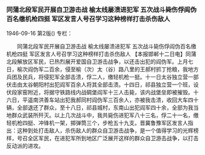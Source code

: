 ### 同蒲北段军民开展自卫游击战  榆太线屡溃进犯军  五次战斗毙伤俘阎伪百名缴机枪四挺  军区发言人号召学习这种榜样打击杀伤敌人

1946-09-16
第2版()
专栏：

　　同蒲北段军民开展自卫游击战
    榆太线屡溃进犯军
    五次战斗毙伤俘阎伪百名缴机枪四挺
    军区发言人号召学习这种榜样打击杀伤敌人
    【本报邯郸十二日电】同蒲北段解放区军民，已热烈展开爱国自卫游击战争，以还击出犯的阎伪军。上月七日，榆次阎伪军二百余，侵至榆（次）太（谷）路八里的王郝村抓丁抢粮，我地方兵团及民兵，将侵犯军全部击溃，俘二人，缴轻机枪一挺。十一日太谷独立营一部伏击由太谷朝阳村出犯阎军百余人将其全部击溃。十四日，祁县独立营一个班，设伏段家窑附近，将据守铁路线内战碉堡阎军十三人击毙，该内战堡垒即被摧毁。十六日，平遥南洪善车站出犯我郝同村阎伪军三百余人，亦被我击溃，收回大车四十辆，全部退还了群众，至十八日，祁县城村，东南山出犯阎军四十余，全部为我当地群众武装所歼灭。以上几次战斗中，我共毙伤进犯军八十三名，俘二十一名，缴轻机枪四挺、冲锋机一架，掷弹筒三个，步枪五十九支。晋冀鲁豫军区发言人指出：这种到处打击敌人，杀伤敌人的群众自卫游击战争，是一个值得学习的光辉榜样，号召全区军民，在进犯军所到地区广泛展开这样的群众自卫游击战争，以打击反动派的进攻。

